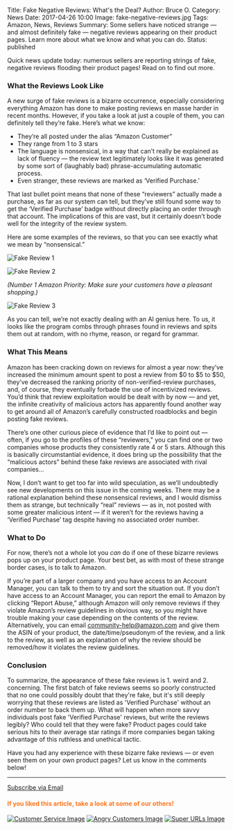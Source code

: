 Title: Fake Negative Reviews: What's the Deal?
Author: Bruce O.
Category: News
Date: 2017-04-26 10:00
Image: fake-negative-reviews.jpg
Tags: Amazon, News, Reviews
Summary: Some sellers have noticed strange — and almost definitely fake — negative reviews appearing on their product pages. Learn more about what we know and what you can do.
Status: published

Quick news update today: numerous sellers are reporting strings of fake, negative reviews flooding their product pages! Read on to find out more.

### What the Reviews Look Like

A new surge of fake reviews is a bizarre occurrence, especially considering everything Amazon has done to make posting reviews en masse harder in recent months. However, if you take a look at just a couple of them, you can definitely tell they’re fake. Here’s what we know:

* They’re all posted under the alias “Amazon Customer” 
* They range from 1 to 3 stars
* The language is nonsensical, in a way that can’t really be explained as lack of fluency — the review text legitimately looks like it was generated by some sort of (laughably bad) phrase-accumulating automatic process.
* Even stranger, these reviews are marked as ‘Verified Purchase.’

That last bullet point means that none of these “reviewers” actually made a purchase, as far as our system can tell, but they’ve still found some way to get the ‘Verified Purchase’ badge without directly placing an order through that account. The implications of this are vast, but it certainly doesn’t bode well for the integrity of the review system.

Here are some examples of the reviews, so that you can see exactly what we mean by “nonsensical.”

![Fake Review 1](/images/blog/2017/04/fake-review-1.png)

![Fake Review 2](/images/blog/2017/04/fake-review-2.png)

*(Number 1 Amazon Priority: Make sure your customers have a pleasant shopping.)*

![Fake Review 3](/images/blog/2017/04/fake-review-3.png)

As you can tell, we’re not exactly dealing with an AI genius here. To us, it looks like the program combs through phrases found in reviews and spits them out at random, with no rhyme, reason, or regard for grammar.

### What This Means

Amazon has been cracking down on reviews for almost a year now: they’ve increased the minimum amount spent to post a review from $0 to $5 to $50, they’ve decreased the ranking priority of non-verified-review purchases, and, of course, they eventually forbade the use of incentivized reviews. You’d think that review exploitation would be dealt with by now — and yet, the infinite creativity of malicious actors has apparently found another way to get around all of Amazon’s carefully constructed roadblocks and begin posting fake reviews.

There’s one other curious piece of evidence that I’d like to point out — often, if you go to the profiles of these “reviewers," you can find one or two companies whose products they consistently rate 4 or 5 stars. Although this is basically circumstantial evidence, it does bring up the possibility that the “malicious actors” behind these fake reviews are associated with rival companies...

Now, I don’t want to get too far into wild speculation, as we’ll undoubtedly see new developments on this issue in the coming weeks. There may be a rational explanation behind these nonsensical reviews, and I would dismiss them as strange, but technically “real” reviews — as in, not posted with some greater malicious intent — if it weren’t for the reviews having a ‘Verified Purchase’ tag despite having no associated order number.

### What to Do

For now, there’s not a whole lot you *can* do if one of these bizarre reviews pops up on your product page. Your best bet, as with most of these strange border cases, is to talk to Amazon. 

If you’re part of a larger company and you have access to an Account Manager, you can talk to them to try and sort the situation out. If you don’t have access to an Account Manager, you can report the email to Amazon by clicking “Report Abuse,” although Amazon will only remove reviews if they violate Amazon’s review guidelines in obvious way, so you might have trouble making your case depending on the contents of the review. Alternatively, you can email [community-help@amazon.com](mailto:community-help@amazon.com) and give them the ASIN of your product, the date/time/pseudonym of the review, and a link to the review, as well as an explanation of why the review should be removed/how it violates the review guidelines.

### Conclusion

To summarize, the appearance of these fake reviews is 1. weird and 2. concerning. The first batch of fake reviews seems so poorly constructed that no one could possibly doubt that they're fake, but it's still deeply worrying that these reviews are listed as 'Verified Purchase' without an order number to back them up. What will happen when more savvy individuals post fake 'Verified Purchase' reviews, but write the reviews legibly? Who could tell that they were fake? Product pages could take serious hits to their average star ratings if more companies began taking advantage of this ruthless and unethical tactic.

Have you had any experience with these bizarre fake reviews — or even seen them on your own product pages? Let us know in the comments below! 

---

<!--Added this section from Leadboxes-->
<a class="btn btn-primary" href="https://efficientera.leadpages.co/leadbox/121f91a73f72a2%3A12c54680e746dc/5687539843203072/" target="_blank">Subscribe via Email</a><script data-leadbox="121f91a73f72a2:12c54680e746dc" data-url="https://efficientera.leadpages.co/leadbox/121f91a73f72a2%3A12c54680e746dc/5687539843203072/" data-config="%7B%7D" type="text/javascript" src="https://efficientera.leadpages.co/leadbox-1468522675.js"></script>

#### <font color="FF751A">If you liked this article, take a look at some of our others!</font>

<a href="https://efficientera.com/blog/2016/07/why-customer-service-matters-on-amazon.html">![Customer Service Image](/images/blog/related/why-customer-service_small.jpg)</a>
<a href="https://efficientera.com/blog/2016/08/how-to-respond-to-angry-customers-in-6-steps.html">![Angry Customers Image](/images/blog/related/respond-angry-customers_small.jpg)</a>
<a href="https://efficientera.com/blog/2016/07/the-lowdown-on-super-urls.html">![Super URLs Image](/images/blog/related/super-urls_small.jpg)</a>